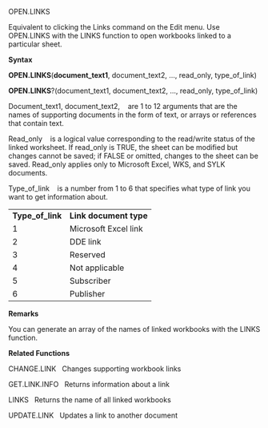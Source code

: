 OPEN.LINKS

Equivalent to clicking the Links command on the Edit menu. Use
OPEN.LINKS with the LINKS function to open workbooks linked to a
particular sheet.

**Syntax**

**OPEN.LINKS**(**document\_text1**, document\_text2, ..., read\_only,
type\_of\_link)

**OPEN.LINKS**?(document\_text1, document\_text2, ..., read\_only,
type\_of\_link)

Document\_text1, document\_text2,    are 1 to 12 arguments that are the
names of supporting documents in the form of text, or arrays or
references that contain text.

Read\_only    is a logical value corresponding to the read/write status
of the linked worksheet. If read\_only is TRUE, the sheet can be
modified but changes cannot be saved; if FALSE or omitted, changes to
the sheet can be saved. Read\_only applies only to Microsoft Excel, WKS,
and SYLK documents.

Type\_of\_link    is a number from 1 to 6 that specifies what type of
link you want to get information about.

|                    |                        |
| ------------------ | ---------------------- |
| **Type\_of\_link** | **Link document type** |
| 1                  | Microsoft Excel link   |
| 2                  | DDE link               |
| 3                  | Reserved               |
| 4                  | Not applicable         |
| 5                  | Subscriber             |
| 6                  | Publisher              |

**Remarks**

You can generate an array of the names of linked workbooks with the
LINKS function.

**Related Functions**

CHANGE.LINK   Changes supporting workbook links

GET.LINK.INFO   Returns information about a link

LINKS   Returns the name of all linked workbooks

UPDATE.LINK   Updates a link to another document


